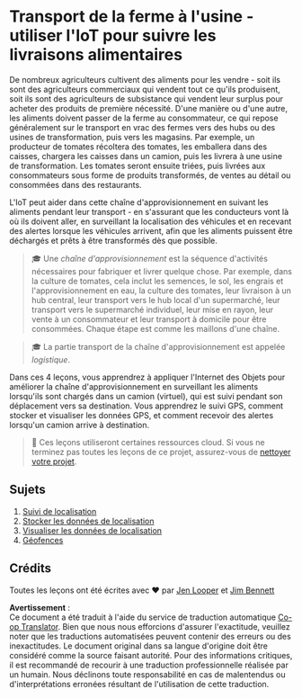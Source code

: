 <!--
CO_OP_TRANSLATOR_METADATA:
{
  "original_hash": "e978534a245b000725ed2a048f943213",
  "translation_date": "2025-08-25T00:35:44+00:00",
  "source_file": "3-transport/README.md",
  "language_code": "fr"
}
-->
# Transport de la ferme à l'usine - utiliser l'IoT pour suivre les livraisons alimentaires

De nombreux agriculteurs cultivent des aliments pour les vendre - soit ils sont des agriculteurs commerciaux qui vendent tout ce qu'ils produisent, soit ils sont des agriculteurs de subsistance qui vendent leur surplus pour acheter des produits de première nécessité. D'une manière ou d'une autre, les aliments doivent passer de la ferme au consommateur, ce qui repose généralement sur le transport en vrac des fermes vers des hubs ou des usines de transformation, puis vers les magasins. Par exemple, un producteur de tomates récoltera des tomates, les emballera dans des caisses, chargera les caisses dans un camion, puis les livrera à une usine de transformation. Les tomates seront ensuite triées, puis livrées aux consommateurs sous forme de produits transformés, de ventes au détail ou consommées dans des restaurants.

L'IoT peut aider dans cette chaîne d'approvisionnement en suivant les aliments pendant leur transport - en s'assurant que les conducteurs vont là où ils doivent aller, en surveillant la localisation des véhicules et en recevant des alertes lorsque les véhicules arrivent, afin que les aliments puissent être déchargés et prêts à être transformés dès que possible.

> 🎓 Une *chaîne d'approvisionnement* est la séquence d'activités nécessaires pour fabriquer et livrer quelque chose. Par exemple, dans la culture de tomates, cela inclut les semences, le sol, les engrais et l'approvisionnement en eau, la culture des tomates, leur livraison à un hub central, leur transport vers le hub local d'un supermarché, leur transport vers le supermarché individuel, leur mise en rayon, leur vente à un consommateur et leur transport à domicile pour être consommées. Chaque étape est comme les maillons d'une chaîne.

> 🎓 La partie transport de la chaîne d'approvisionnement est appelée *logistique*.

Dans ces 4 leçons, vous apprendrez à appliquer l'Internet des Objets pour améliorer la chaîne d'approvisionnement en surveillant les aliments lorsqu'ils sont chargés dans un camion (virtuel), qui est suivi pendant son déplacement vers sa destination. Vous apprendrez le suivi GPS, comment stocker et visualiser les données GPS, et comment recevoir des alertes lorsqu'un camion arrive à destination.

> 💁 Ces leçons utiliseront certaines ressources cloud. Si vous ne terminez pas toutes les leçons de ce projet, assurez-vous de [nettoyer votre projet](../clean-up.md).

## Sujets

1. [Suivi de localisation](lessons/1-location-tracking/README.md)
1. [Stocker les données de localisation](lessons/2-store-location-data/README.md)
1. [Visualiser les données de localisation](lessons/3-visualize-location-data/README.md)
1. [Géofences](lessons/4-geofences/README.md)

## Crédits

Toutes les leçons ont été écrites avec ♥️ par [Jen Looper](https://github.com/jlooper) et [Jim Bennett](https://GitHub.com/JimBobBennett)

**Avertissement** :  
Ce document a été traduit à l'aide du service de traduction automatique [Co-op Translator](https://github.com/Azure/co-op-translator). Bien que nous nous efforcions d'assurer l'exactitude, veuillez noter que les traductions automatisées peuvent contenir des erreurs ou des inexactitudes. Le document original dans sa langue d'origine doit être considéré comme la source faisant autorité. Pour des informations critiques, il est recommandé de recourir à une traduction professionnelle réalisée par un humain. Nous déclinons toute responsabilité en cas de malentendus ou d'interprétations erronées résultant de l'utilisation de cette traduction.